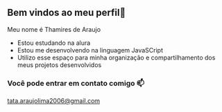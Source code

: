 ## Bem vindos ao meu perfil💙

Meu nome é Thamires de Araujo

-  Estou estudando na alura
-  Estou me desenvolvendo na linguagem JavaSCript
-  Utilizo esse espaço para minha organização e compartilhamento dos meus projetos desenvolvidos

  ### Você pode entrar em contato comigo 📫

  tata.araujolima2006@gmail.com
  
